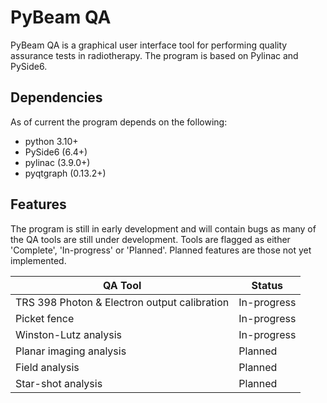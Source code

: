 # PyBeam QA

PyBeam QA is a graphical user interface tool for performing quality assurance tests in radiotherapy. The program is based on Pylinac and PySide6.

## Dependencies
As of current the program depends on the following:
- python 3.10+
- PySide6 (6.4+)
- pylinac (3.9.0+)
- pyqtgraph (0.13.2+)

## Features
The program is still in early development and will contain bugs as many of the QA tools are still under development. Tools are flagged as either 
'Complete', 'In-progress' or 'Planned'. Planned features are those not yet implemented.

| QA Tool | Status |
| --------------- | --------------- |
| TRS 398 Photon & Electron output calibration | In-progress |
| Picket fence | In-progress |
| Winston-Lutz analysis | In-progress |
| Planar imaging analysis | Planned |
| Field analysis | Planned |
| Star-shot analysis | Planned |